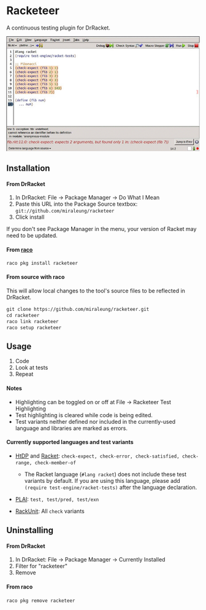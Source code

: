 Racketeer
=========

A continuous testing plugin for DrRacket.

![Racketeer](./racketeer.gif)

Installation
--------------

#### From DrRacket
1. In DrRacket: File -> Package Manager ->  Do What I Mean
2. Paste this URL into the Package Source textbox: `git://github.com/miraleung/racketeer`
3. Click install

If you don't see Package Manager in the menu, your version of Racket may need to be updated.

#### From [raco](http://docs.racket-lang.org/raco/index.html)
```
raco pkg install racketeer
```

#### From source with raco

This will allow local changes to the tool's source files to be reflected in DrRacket.
```
git clone https://github.com/miraleung/racketeer.git
cd racketeer
raco link racketeer
raco setup racketeer
```

Usage
-------
1. Code
2. Look at tests
3. Repeat

#### Notes
- Highlighting can be toggled on or off at File -> Racketeer Test Highlighting
- Test highlighting is cleared while code is being edited.
- Test variants neither defined nor included in the currently-used language and libraries are marked as errors.

#### Currently supported languages and test variants
- [HtDP](http://docs.racket-lang.org/htdp-langs/index.html) and [Racket](http://racket-lang.org/): `check-expect, check-error, check-satisfied, check-range, check-member-of`

  - The Racket language (`#lang racket`) does not include these test variants by default. If you are using this language, please add `(require test-engine/racket-tests)` after the language declaration.

- [PLAI](http://docs.racket-lang.org/plai/plai-scheme.html): `test, test/pred, test/exn`
- [RackUnit](http://docs.racket-lang.org/rackunit/index.html): All `check` variants


Uninstalling
-------------

#### From DrRacket
1. In DrRacket: File -> Package Manager -> Currently Installed
2. Filter for "racketeer"
3. Remove

#### From raco
```
raco pkg remove racketeer
```
